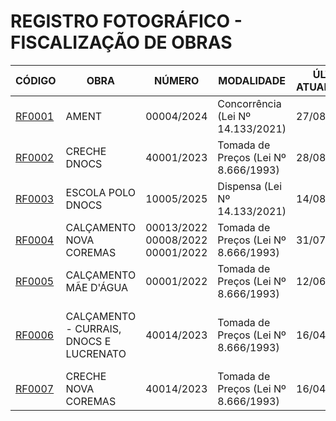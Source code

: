 # REGISTRO FOTOGRÁFICO - FISCALIZAÇÃO DE OBRAS

| CÓDIGO | OBRA | NÚMERO | MODALIDADE | ÚLTIMA ATUALIZAÇÃO | SITUAÇÃO |
|---|---|---|---|---|---|
| [RF0001](./rf0001-ament/) | AMENT | 00004/2024 | Concorrência (Lei Nº 14.133/2021) | 27/08/2025 | 🟡 Em execução |
| [RF0002](./rf0002-creche-dnocs/) | CRECHE DNOCS | 40001/2023	| Tomada de Preços (Lei Nº 8.666/1993) | 28/08/2025 | 🟡 Em execução |
| [RF0003](./rf0003-escola-polo-dnocs/) | ESCOLA POLO DNOCS | 	10005/2025 | Dispensa (Lei Nº 14.133/2021) | 14/08/2025 | 🟢 Concluída |
| [RF0004](./rf0004-calcamento-nova-coremas/) | CALÇAMENTO NOVA COREMAS | 00013/2022 <br> 00008/2022 <br> 00001/2022 | Tomada de Preços (Lei Nº 8.666/1993) | 31/07/2025 | 🟡 Em execução |
| [RF0005](./rf0005-calcamento-mae-dagua/) | CALÇAMENTO MÃE D'ÁGUA | 00001/2022 | Tomada de Preços (Lei Nº 8.666/1993) | 12/06/2025 | 🟢 Concluída |
| [RF0006](./rf0006-calcamento-currais-dnocs-lucrenato/) | CALÇAMENTO - CURRAIS, DNOCS E LUCRENATO | 40014/2023 | Tomada de Preços (Lei Nº 8.666/1993) | 16/04/2025 | ⚠️ Abandonada - Parcialmente Concluída |
| [RF0007](./rf0007-creche-nova-coremas/) | CRECHE NOVA COREMAS | 40014/2023 | Tomada de Preços (Lei Nº 8.666/1993) | 16/04/2025 | 🔴 Paralisada |